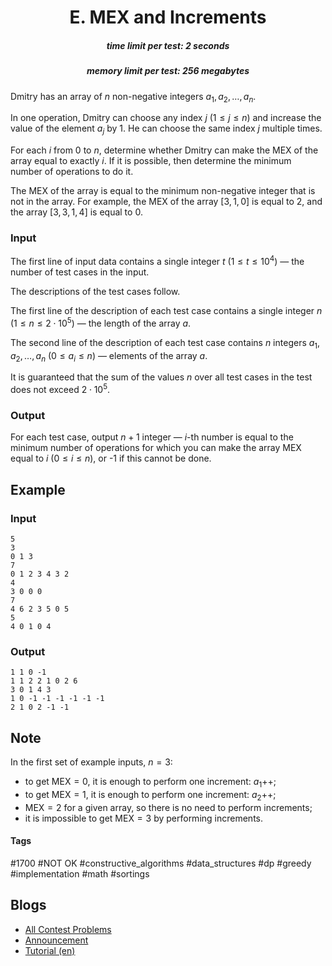 <h1 style='text-align: center;'> E. MEX and Increments</h1>

<h5 style='text-align: center;'>time limit per test: 2 seconds</h5>
<h5 style='text-align: center;'>memory limit per test: 256 megabytes</h5>

Dmitry has an array of $n$ non-negative integers $a_1, a_2, \dots, a_n$.

In one operation, Dmitry can choose any index $j$ ($1 \le j \le n$) and increase the value of the element $a_j$ by $1$. He can choose the same index $j$ multiple times.

For each $i$ from $0$ to $n$, determine whether Dmitry can make the $\mathrm{MEX}$ of the array equal to exactly $i$. If it is possible, then determine the minimum number of operations to do it.

The $\mathrm{MEX}$ of the array is equal to the minimum non-negative integer that is not in the array. For example, the $\mathrm{MEX}$ of the array $[3, 1, 0]$ is equal to $2$, and the array $[3, 3, 1, 4]$ is equal to $0$.

### Input

The first line of input data contains a single integer $t$ ($1 \le t \le 10^4$) — the number of test cases in the input. 

The descriptions of the test cases follow.

The first line of the description of each test case contains a single integer $n$ ($1 \le n \le 2 \cdot 10^5$) — the length of the array $a$.

The second line of the description of each test case contains $n$ integers $a_1, a_2, \dots, a_n$ ($0 \le a_i \le n$) — elements of the array $a$.

It is guaranteed that the sum of the values $n$ over all test cases in the test does not exceed $2\cdot10^5$.

### Output

For each test case, output $n + 1$ integer — $i$-th number is equal to the minimum number of operations for which you can make the array $\mathrm{MEX}$ equal to $i$ ($0 \le i \le n$), or -1 if this cannot be done.

## Example

### Input


```text
5
3
0 1 3
7
0 1 2 3 4 3 2
4
3 0 0 0
7
4 6 2 3 5 0 5
5
4 0 1 0 4
```
### Output


```text
1 1 0 -1 
1 1 2 2 1 0 2 6 
3 0 1 4 3 
1 0 -1 -1 -1 -1 -1 -1 
2 1 0 2 -1 -1 
```
## Note

In the first set of example inputs, $n=3$:

* to get $\mathrm{MEX}=0$, it is enough to perform one increment: $a_1$++;
* to get $\mathrm{MEX}=1$, it is enough to perform one increment: $a_2$++;
* $\mathrm{MEX}=2$ for a given array, so there is no need to perform increments;
* it is impossible to get $\mathrm{MEX}=3$ by performing increments.


#### Tags 

#1700 #NOT OK #constructive_algorithms #data_structures #dp #greedy #implementation #math #sortings 

## Blogs
- [All Contest Problems](../Codeforces_Round_762_(Div._3).md)
- [Announcement](../blogs/Announcement.md)
- [Tutorial (en)](../blogs/Tutorial_(en).md)
